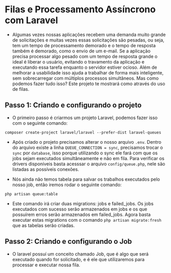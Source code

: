 # Filas e Processamento Assíncrono com Laravel

- Algumas vezes nossas aplicações recebem uma demanda muito grande de solicitações e muitas vezes essas solicitações são pesadas, ou seja, tem um tempo de processamento demorado e o tempo de resposta também é demorado, como o envio de um e-mail. Se a aplicação precisa processar algo pesado com um tempo de resposta grande o ideal é liberar o usuário, evitando o travamento da aplicação e executando essa tarefa enquanto o servidor estiver ocioso. Além de melhorar a usabilidade isso ajuda a trabalhar de forma mais inteligente, sem sobrecarregar com múltiplos processos simultâneos. Mas como podemos fazer tudo isso? Este projeto te mostrará como através do uso de filas.


## Passo 1: Criando e configurando o projeto

- O primeiro passo é criarmos um projeto Laravel, podemos fazer isso com o seguinte comando:

```
composer create-project laravel/laravel --prefer-dist laravel-queues
```

- Após criado o projeto precisamos alterar o nosso arquivo ```.env```. Dentro do arquivo existe a linha ```QUEUE_CONNECTION = sync```, precisamos trocar o ```sync``` por ```database```, isso porque utilizando o sync ele fará com que os jobs sejam executados simultâneamente e não em fila. Para verificar os drivers disponíveis basta acesssar o arquivo ```config/queue.php```, nele são listadas as possíveis conexões.

- Nós ainda não temos tabela para salvar os trabalhos executados pelo nosso job, então iremos rodar o seguinte comando:

```
php artisan queue:table
```

- Este comando irá criar duas migrations: jobs e failed_jobs. Os jobs executados com sucesso serão armazenados em jobs e os que possuírem erros serão armazenados em failed_jobs. Agora basta executar estas migrations com o comando ```php artisan migrate:fresh``` que as tabelas serão criadas.


## Passo 2: Criando e configurando o Job

- O laravel possuí um conceito chamado Job, que é algo que será executado quando for solicitado, e é ele que utilizaremos para processar e executar nossa fila.



